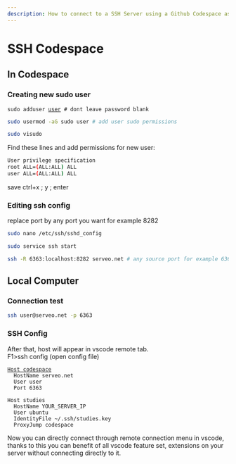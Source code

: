 ```yaml
---
description: How to connect to a SSH Server using a Github Codespace as a Proxy (JumpHost)
---
```


# SSH Codespace

## In Codespace

### Creating new sudo user

<pre class="language-bash"><code class="lang-bash">sudo adduser <a data-footnote-ref href="#user-content-fn-1">user</a> # dont leave password blank
</code></pre>

```bash
sudo usermod -aG sudo user # add user sudo permissions
```

```bash
sudo visudo
```

Find these lines and add permissions for new user:

```bash
User privilege specification
root ALL=(ALL:ALL) ALL
user ALL=(ALL:ALL) ALL
```

save ctrl+x ; y ; enter

### Editing ssh config

replace port by any port you want for example 8282

```bash
sudo nano /etc/ssh/sshd_config
```

```bash
sudo service ssh start
```

```bash
ssh -R 6363:localhost:8282 serveo.net # any source port for example 6363
```

## Local Computer

### Connection test

```bash
ssh user@serveo.net -p 6363
```

### SSH Config

After that, host will appear in vscode remote tab.\
F1>ssh config (open config file)

<pre class="language-yang"><code class="lang-yang"><a data-footnote-ref href="#user-content-fn-2">Host codespace</a>
  HostName serveo.net
  User user
  Port 6363

Host studies
  HostName YOUR_SERVER_IP
  User ubuntu
  IdentityFile ~/.ssh/studies.key
  ProxyJump codespace
</code></pre>

Now you can directly connect through remote connection menu in vscode, thanks to this you can benefit of all vscode feature set, extensions on your server without connecting directly to it.

[^1]: user name can be whatever you want

[^2]: This block is the first host you connect to, it's the proxy you will use to connect to your server
